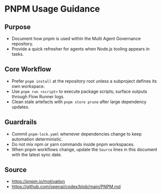 # PNPM Usage Guidance

## Purpose
- Document how pnpm is used within the Multi Agent Governance repository.
- Provide a quick refresher for agents when Node.js tooling appears in tasks.

## Core Workflow
- Prefer `pnpm install` at the repository root unless a subproject defines its own workspace.
- Use `pnpm run <script>` to execute package scripts; surface outputs through Flow Runner logs.
- Clean stale artefacts with `pnpm store prune` after large dependency updates.

## Guardrails
- Commit `pnpm-lock.yaml` whenever dependencies change to keep automation deterministic.
- Do not mix npm or yarn commands inside pnpm workspaces.
- When pnpm workflows change, update the `Source` lines in this document with the latest sync date.

## Source
- https://pnpm.io/motivation
- https://github.com/openai/codex/blob/main/PNPM.md

